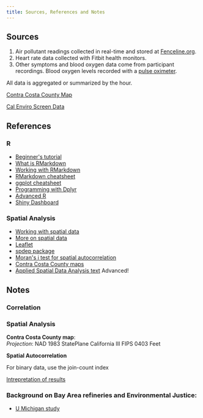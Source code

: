```yaml
---
title: Sources, References and Notes
---
```


## Sources

1. Air pollutant readings collected in real-time and stored at [Fenceline.org](fenceline.org).
2. Heart rate data collected with Fitbit health monitors.
3. Other symptoms and blood oxygen data come from participant recordings. Blood oxygen levels recorded with a [pulse oximeter](https://en.wikipedia.org/wiki/Pulse_oximetry).

All data is aggregated or summarized by the hour. 

[Contra Costa County Map](https://www.dropbox.com/sh/s0yu349w6upas0t/AAAN0syik9l1FqlPNZOMgAh3a?dl=0)

[Cal Enviro Screen Data](https://oehha.ca.gov/calenviroscreen/report/calenviroscreen-30#downloads)

## References

### R

+ [Beginner's tutorial](http://r4ds.had.co.nz/)
+ [What is RMarkdown](http://rmarkdown.rstudio.com/index.html)
+ [Working with RMarkdown](http://www.stat.cmu.edu/~cshalizi/rmarkdown/)
+ [RMarkdown cheatsheet](https://www.rstudio.com/wp-content/uploads/2016/03/rmarkdown-cheatsheet-2.0.pdf)
+ [ggplot cheatsheet](http://zevross.com/blog/2014/08/04/beautiful-plotting-in-r-a-ggplot2-cheatsheet-3/)
+ [Programming with Dplyr](http://dplyr.tidyverse.org/articles/programming.html)
+ [Advanced R](http://adv-r.had.co.nz/)
+ [Shiny Dashboard](https://rstudio.github.io/shinydashboard/structure.html)

### Spatial Analysis

+ [Working with spatial data](http://www.rspatial.org/)
+ [More on spatial data](http://mazamascience.com/WorkingWithData/?p=1494)
+ [Leaflet](https://rstudio.github.io/leaflet/)
+ [spdep package](https://cran.r-project.org/web/packages/spdep/spdep.pdf)
+ [Moran's i test for spatial autocorrelation](http://www.rspatial.org/analysis/rst/3-spauto.html#compute-moran-s-i)
+ [Contra Costa County maps](http://www.contracosta.ca.gov/4475/Maps-and-Data)
+ [Applied Spatial Data Analysis text](http://gis.humboldt.edu/OLM/R/Spatial%20Analysis%20With%20R.pdf) Advanced!

## Notes

### Correlation

### Spatial Analysis

**Contra Costa County map**:    
*Projection*: NAD 1983 StatePlane California III FIPS 0403 Feet

**Spatial Autocorrelation**

For binary data, use the join-count index  

[Intrepretation of results](http://help.arcgis.com/en/arcgisdesktop/10.0/help/index.html#//005p0000000t000000)

### Background on Bay Area refineries and Environmental Justice:

+ [U Michigan study](http://www.umich.edu/~snre492/sherman.html)


